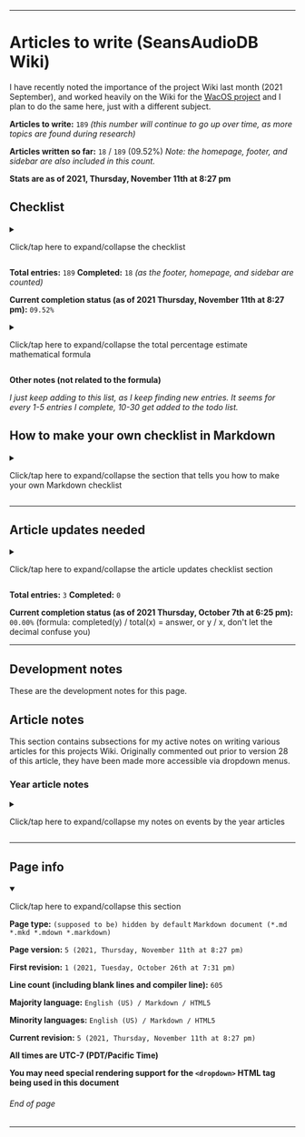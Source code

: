 
***

# Articles to write (SeansAudioDB Wiki)

<!-- TODO ![]() What should the image be? !-->

I have recently noted the importance of the project Wiki last month (2021 September), and worked heavily on the Wiki for the [WacOS project](https://github.com/seanpm2001/WacOS/wiki/) and I plan to do the same here, just with a different subject.

<!-- This project has become a strong Apple Wiki, and it expands outside the scope of just WacOS. Articles should still be based on WacOS when possible, but also contain info on Apple - 2021 Saturday September 18th !-->

**Articles to write:** `189` _(this number will continue to go up over time, as more topics are found during research)_

**Articles written so far:** `18` / `189` (09.52%) _Note: the homepage, footer, and sidebar are also included in this count._

**Stats are as of 2021, Thursday, November 11th at 8:27 pm**

<!-- TODO Notes TODO

<!-- Notes
I usually label the ownership rights to the creator and not the record company. The creator made it, they deserve the credit.

If the song is over 70 years old, I label it public domain.

It would be nice to have a copyleft option

Sections VLC won't let me fill out: Now playing, encoded by

Playlist complications with multi-line descriptions on the first playlist entry

Song titles are now named with an underscore separating the artist from the song name

# Languages

Italian

Language variants

English (Southern America)

English (US)

English (UK)

English (AU)

### Genres

Arena rock (genre)

Power pop (genre)

Industrial metal (genre)

Neue Deutsche Härte (genre)

#### Songs

Teenage Mutant Ninja Turtles theme (export needed)

!-->

## Checklist

<details>
	<summary><p>Click/tap here to expand/collapse the checklist</p></summary>

* - [x] Home

* - [x] Footer

* - [x] Sidebar (improvements needed: back link, speed-dial, logo)

* - [x] Project language file info

* - [x] Snapshot version control system

* - [ ] Version history

* - [x] .TODO

* - [x] Audio sections

* - [x] Audio series

* - [x] Desktop.ini

* - [ ] 2018

* - [ ] 2019

* - [ ] 2020

* - [ ] 2021

* - [ ] .TEMPLATE_Year

* - [ ] !Collection_list_of_Templates

* - [ ] !Collection_list_of_Collections

* - [ ] !All_Rules

* - [ ] !Redirects (A page of redirects, such as NaN)

* - [ ] iTunes

* - [ ] Old iPod

* - - [ ] `<Lyrics for various songs>`

* - [ ] OGG

* - [ ] MP3

* - [ ] FLAC

* - [ ] VLC Audio conversion

* - [ ] VLC Audio conversion process

* - [ ] WEBM

* - [ ] MP4

* - [ ] MKV

* - [ ] MIDI

* - [ ] Spotify

* - [ ] Spotify Snap

* - [ ] VLC Media Player

* - [ ] Mozilla Firefox as a media player

* - [x] Why I don't listen to music online

* - [ ] Jewels (MHGames)

* - [ ] AudioDB Goals

* - [ ] Sound effect

* - [ ] Music

* - [ ] Projectless music

* - [ ] EP

* - [ ] OST

* - [ ] VGA

* - [ ] Languages in use

* - [ ] AudioDB HTML Web app

* - [ ] JQuery

* - [ ] Mixed playlist

* - [ ] Bandcamp

* - [ ] Playlist

* - [ ] Single playlist

* - [ ] Album

* - [x] FFmpeg (improvements needed: Logo, repository links, website links, better information)

* - [ ] YouTube-DL

* - [ ] VideoDownloadHelper

* - [ ] Nintendo

* - [ ] Copyright

* - [ ] MEDOS Beta 4

* - [ ] VLC Album creation (and 2021 October 25th)

* - [ ] PNG

* - [ ] JPG

* - [x] AceStream MediaPlayer (VLC ripoff)

* - [x] Why I use VLC Media Player

* - [ ] PulseAudio

* - [ ] Troubleshooting Linux audio problems

* - [x] VLC Features

* - [ ] Skins for VLC

* - [ ] NimbleBit

* - [ ] Valve (company)

* - [ ] GitHub truncation

* - [ ] SVG Video

* - [ ] SLIM audio level I

* - [ ] SLIM audio level II

* - [ ] Tunak Tunak Tun

* - [ ] Godzilab

* - [ ] Anthems

* - [ ] Public domain

* - [ ] Ancient music

* - [ ] Happy music

* - [ ] Music associated with sadness or loss

* - [ ] Y2Mate

* - [ ] DownloadYouTubeMP4

* - [ ] YouTubeMP3

* - [ ] Internet Archive

* - [ ] Daily playlists

* - [ ] Note taking

* - [ ] Mix playlists (conversion)

* - [ ] Car playlists

* - [ ] AIFF

* - [ ] ALAC

* - [ ] OGA

* - [ ] OGV

* - [ ] WMV

* - [ ] HTML5 video

* - [ ] FAQ

* - [ ] Wikipedia

* - [ ] Wikimedia

* - [ ] MP2

* - [ ] M4A

* - [ ] 3GP

* - [ ] TXT

* - [ ] Markdown

* - [ ] Rock (genre)

* - [x] Language list

* - [x] Date

* - [ ] R&B (genre)

* - [ ] Pop (genre)

* - [ ] KPOP (genre)

* - [ ] Eurodance (genre)

* - [ ] Electronic (genre)

* - [ ] Electronica (genre)

* - [ ] Techno (genre)

* - [ ] Difference between electronic, electronica, and techno

* - [ ] Vocals (genre)

* - [ ] Classic (genre)

* - [ ] Piano (genre)

* - [ ] VGA (genre)

* - [ ] Video Game Soundtrack (genre)

* - [ ] Theme song (genre)

* - [ ] Anthem (genre)

* - [ ] Rap (genre)

* - [ ] Funk (genre)

* - [ ] Novelty (genre)

* - [ ] Dirty rap (genre)

* - [ ] Jazz (genre)

* - [ ] Blues (genre)

* - [ ] Dramatic (genre)

* - [ ] Love (genre)

* - [ ] Metal (genre)

* - [ ] Internet Memes (genre)

* - [ ] R&B (Rhythm & Blues) (genre)

* - [ ] Dance (genre)

* - [ ] Sea Shanty (genre)

* - [ ] Indie Pop (genre)

* - [ ] Baroque pop (genre)

* - [ ] American country music (genre)

* - [ ] Afro-punk (genre)

* - [ ] Beach music (genre)

* - [ ] Dance-pop (genre)

* - [ ] Electro-pop (genre)

* - [ ] Bubblegum pop (genre)

* - [ ] Psychadelic pop (genre)

* - [ ] J-Pop (genre)

* - [ ] Nu metal (genre)

* - [ ] Metadata

* - [ ] Soul (genre)

* - [ ] Christian Rap (genre)

* - [ ] Christian Hip Hop (genre)

* - [ ] Hip Hop (genre)

* - [ ] Reggae (Genre)

* - [ ] Trap (genre)

* - [ ] Hardbass (genre)

* - [ ] Earrape (genre)

* - [ ] Bass boosted (genre)

* - [ ] Dirty rap (genre)

* - [ ] Voice clipping (genre)

* - [ ] Team Fortress 2 (genre)

* - [ ] Rockabilly (genre)

* - [ ] Dubstep (genre)

* - [ ] Soca (genre)

* - [ ] Scat (genre)

* - [ ] Comedy (genre)

* - [ ] Halloween (genre)

* - [ ] Caveman music (genre)

* - [ ] Dancehall (genre)

* - [ ] Tropical house (genre)

* - [ ] House (genre)

* - [ ] Instrumental rock (genre)

* - [ ] Latin rock (genre)

* - [ ] Glitch pop (genre)

* - [ ] MIDI (Genre)

* - [ ] Eurobeat (genre)

* - [ ] General (media information)

* - [ ] Metadata Metadata (media information)

* - [ ] Statistics (media information)

* - [ ] Codecs (media information)

* - [ ] Bhangra (genre)

* - [ ] Alternative hip hop (genre)

* - [ ] Ballad (genre)

* - [ ] Swedish folk song (genre)

* - [ ] Austrian folk song (genre)

* - [ ] Mongolian folk song (genre)

* - [ ] Reggae Rock (genre)

* - [ ] Grunge (genre)

* - [ ] Post-grunge (genre)

* - [ ] Arena rock (genre)

* - [ ] Power pop (genre)

* - [ ] Industrial metal (genre)

* - [ ] Neue Deutsche Härte (genre)

* - [ ] Misc (from Hard drive backup) <!-- TODO This is for folders that contain scrambled data from a laptop recovery in 2021 April-May. A lot of files were duplicated, many of them damaged, some of them functional. I have kept them for now for testing and archival purposes. !-->

- [ ] No other entries (nullable)

</details>

**Total entries:** `189` **Completed:** `18` _(as the footer, homepage, and sidebar are counted)_

**Current completion status (as of 2021 Thursday, November 11th at 8:27 pm):** `09.52%`

<details>
	<summary><p>Click/tap here to expand/collapse the total percentage estimate mathematical formula</p></summary>

**Percent complete calculation formula:** `completed` `y` `/` `total` `x` _=_ `answer`, **or** `y` `/` `x`

( `completed` == `y` | `total` == `x` | `answer` == `sum` )

**Important notes:**

`don't let the decimal confuse you`

`don't divide x by y, instead divide y by x`

`if your calculator puts zeroes before the decimal, that is a normal calculator. Pretend that the number 10-99 comes after the 0, and once it passes 99.99, it goes to 100.00` (I don't know how to explain this better)

</details>

**Other notes (not related to the formula)**

_I just keep adding to this list, as I keep finding new entries. It seems for every 1-5 entries I complete, 10-30 get added to the todo list._

## How to make your own checklist in Markdown

<details>
	<summary><p>Click/tap here to expand/collapse the section that tells you how to make your own Markdown checklist</p></summary>

```markdown
- [ ]
```

is equal to:

- [ ]

```markdown
- [x]
```

is equal to:

- [x]

```markdown
- [ ] Foo

- [x] Bar
```

is equal to:

- [ ] Foo

- [x] Bar

Alternatively, this works:

```markdown
- [ ] Foo
- [x] Bar
```

Note the lack of a blank line between each box. I choose to add the blank line, as some of my markdown viewers (including the one on GitHub in some spots) have problems if I don't separate things with spaces, and will format like this:

```markdown
- [ ] Foo-[x] Bar
```

</details>

***

## Article updates needed

<details>
	<summary><p>Click/tap here to expand/collapse the article updates checklist section</p></summary>

> - [ ] All articles that don't have a article info footer need to be updated

> - [ ] All year articles need lots of info on dates of events

> - [ ] Homepage needs an update to include graphics, improved links, and better info on the Wikis purpose and guidelines.

</details>

**Total entries:** `3` **Completed:** `0`

**Current completion status (as of 2021 Thursday, October 7th at 6:25 pm):** `00.00%` (formula: completed(y) / total(x) = answer, or y / x, don't let the decimal confuse you)

***

## Development notes

These are the development notes for this page.

<!-- ### Revision errors

<details>
	<summary>[Click/tap here to expand the list of revision errors for this page]</p></summary> 

</details> !-->

## Article notes

This section contains subsections for my active notes on writing various articles for this projects Wiki. Originally commented out prior to version 28 of this article, they have been made more accessible via dropdown menus.

### Year article notes

<details>
	<summary><p>Click/tap here to expand/collapse my notes on events by the year articles</p></summary>

#### 2020

Notes need to be added here

#### 2021

Notes need to be added here

</details>

***

## Page info

<details open><summary><p>Click/tap here to expand/collapse this section</p></summary>

**Page type:** `(supposed to be) hidden by default` `Markdown document (*.md *.mkd *.mdown *.markdown)`

**Page version:** `5 (2021, Thursday, November 11th at 8:27 pm)`

**First revision:** `1 (2021, Tuesday, October 26th at 7:31 pm)`

**Line count (including blank lines and compiler line):** `605`

**Majority language:** `English (US) / Markdown / HTML5`

**Minority languages:** `English (US) / Markdown / HTML5`

**Current revision:** `5 (2021, Thursday, November 11th at 8:27 pm)`

**All times are UTC-7 (PDT/Pacific Time)**

**You may need special rendering support for the `<dropdown>` HTML tag being used in this document**

</details>

###### End of page

***

